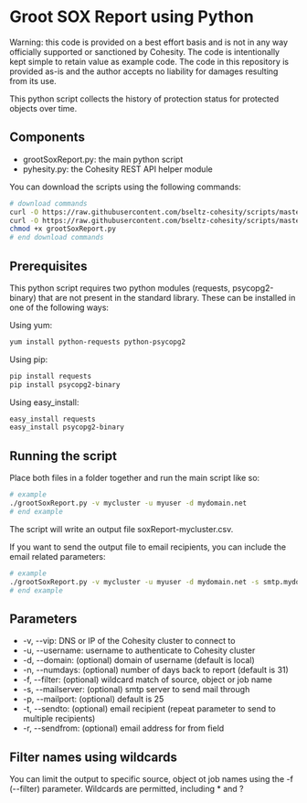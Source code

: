 # Groot SOX Report using Python

Warning: this code is provided on a best effort basis and is not in any way officially supported or sanctioned by Cohesity. The code is intentionally kept simple to retain value as example code. The code in this repository is provided as-is and the author accepts no liability for damages resulting from its use.

This python script collects the history of protection status for protected objects over time.

## Components

* grootSoxReport.py: the main python script
* pyhesity.py: the Cohesity REST API helper module

You can download the scripts using the following commands:

```bash
# download commands
curl -O https://raw.githubusercontent.com/bseltz-cohesity/scripts/master/groot/grootSoxReport/grootSoxReport.py
curl -O https://raw.githubusercontent.com/bseltz-cohesity/scripts/master/python/pyhesity.py
chmod +x grootSoxReport.py
# end download commands
```

## Prerequisites

This python script requires two python modules (requests, psycopg2-binary) that are not present in the standard library. These can be installed in one of the following ways:

Using yum:

```bash
yum install python-requests python-psycopg2
```

Using pip:

```bash
pip install requests
pip install psycopg2-binary
```

Using easy_install:

```bash
easy_install requests
easy_install psycopg2-binary
```

## Running the script

Place both files in a folder together and run the main script like so:

```bash
# example
./grootSoxReport.py -v mycluster -u myuser -d mydomain.net
# end example
```

The script will write an output file soxReport-mycluster.csv.

If you want to send the output file to email recipients, you can include the email related parameters:

```bash
# example
./grootSoxReport.py -v mycluster -u myuser -d mydomain.net -s smtp.mydomain.net -r someone@mydomain.net -t customer@mydomain.net
# end example
```

## Parameters

* -v, --vip: DNS or IP of the Cohesity cluster to connect to
* -u, --username: username to authenticate to Cohesity cluster
* -d, --domain: (optional) domain of username (default is local)
* -n, --numdays: (optional) number of days back to report (default is 31)
* -f, --filter: (optional) wildcard match of source, object or job name
* -s, --mailserver: (optional) smtp server to send mail through
* -p, --mailport: (optional) default is 25
* -t, --sendto: (optional) email recipient (repeat parameter to send to multiple recipients)
* -r, --sendfrom: (optional) email address for from field

## Filter names using wildcards

You can limit the output to specific source, object ot job names using the -f (--filter) parameter. Wildcards are permitted, including * and ?
